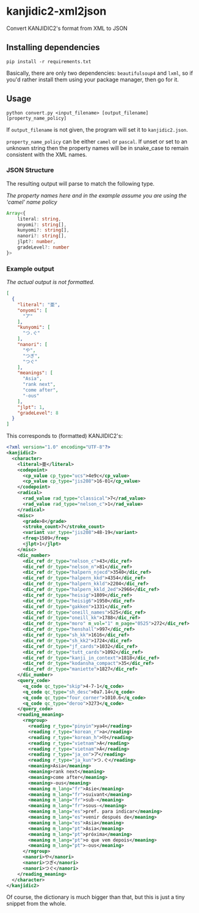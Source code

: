 # kanjidic2-xml2json
Convert KANJIDIC2's format from XML to JSON

## Installing dependencies
```
pip install -r requirements.txt
```
Basically, there are only two dependencies: `beautifulsoup4` and `lxml`,
so if you'd rather install them using your package manager, then go for it.

## Usage
```
python convert.py <input_filename> [output_filename] [property_name_policy]
```
If `output_filename` is not given, the program will set it to `kanjidic2.json`.

`property_name_policy` can be either `camel` or `pascal`. If unset or set to an unknown string
then the property names will be in snake_case to remain consistent with the XML names. 

### JSON Structure
The resulting output will parse to match the following type.

*The property names here and in the example assume you are using the 'camel' name policy*
```ts
Array<{
    literal: string,
    onyomi?: string[],
    kunyomi?: string[],
    nanori?: string[],
    jlpt?: number,
    gradeLevel?: number
}>
```
### Example output
*The actual output is not formatted.*
```json
[
  {
    "literal": "亜",
    "onyomi": [
      "ア"
    ],
    "kunyomi": [
      "つ.ぐ"
    ],
    "nanori": [
      "や",
      "つぎ",
      "つぐ"
    ],
    "meanings": [
      "Asia",
      "rank next",
      "come after",
      "-ous"
    ],
    "jlpt": 1,
    "gradeLevel": 8
  }
]
```
This corresponds to (formatted) KANJIDIC2's:
```xml
<?xml version="1.0" encoding="UTF-8"?>
<kanjidic2>
  <character>
    <literal>亜</literal>
    <codepoint>
      <cp_value cp_type="ucs">4e9c</cp_value>
      <cp_value cp_type="jis208">16-01</cp_value>
    </codepoint>
    <radical>
      <rad_value rad_type="classical">7</rad_value>
      <rad_value rad_type="nelson_c">1</rad_value>
    </radical>
    <misc>
      <grade>8</grade>
      <stroke_count>7</stroke_count>
      <variant var_type="jis208">48-19</variant>
      <freq>1509</freq>
      <jlpt>1</jlpt>
    </misc>
    <dic_number>
      <dic_ref dr_type="nelson_c">43</dic_ref>
      <dic_ref dr_type="nelson_n">81</dic_ref>
      <dic_ref dr_type="halpern_njecd">3540</dic_ref>
      <dic_ref dr_type="halpern_kkd">4354</dic_ref>
      <dic_ref dr_type="halpern_kkld">2204</dic_ref>
      <dic_ref dr_type="halpern_kkld_2ed">2966</dic_ref>
      <dic_ref dr_type="heisig">1809</dic_ref>
      <dic_ref dr_type="heisig6">1950</dic_ref>
      <dic_ref dr_type="gakken">1331</dic_ref>
      <dic_ref dr_type="oneill_names">525</dic_ref>
      <dic_ref dr_type="oneill_kk">1788</dic_ref>
      <dic_ref dr_type="moro" m_vol="1" m_page="0525">272</dic_ref>
      <dic_ref dr_type="henshall">997</dic_ref>
      <dic_ref dr_type="sh_kk">1616</dic_ref>
      <dic_ref dr_type="sh_kk2">1724</dic_ref>
      <dic_ref dr_type="jf_cards">1032</dic_ref>
      <dic_ref dr_type="tutt_cards">1092</dic_ref>
      <dic_ref dr_type="kanji_in_context">1818</dic_ref>
      <dic_ref dr_type="kodansha_compact">35</dic_ref>
      <dic_ref dr_type="maniette">1827</dic_ref>
    </dic_number>
    <query_code>
      <q_code qc_type="skip">4-7-1</q_code>
      <q_code qc_type="sh_desc">0a7.14</q_code>
      <q_code qc_type="four_corner">1010.6</q_code>
      <q_code qc_type="deroo">3273</q_code>
    </query_code>
    <reading_meaning>
      <rmgroup>
        <reading r_type="pinyin">ya4</reading>
        <reading r_type="korean_r">a</reading>
        <reading r_type="korean_h">아</reading>
        <reading r_type="vietnam">A</reading>
        <reading r_type="vietnam">Á</reading>
        <reading r_type="ja_on">ア</reading>
        <reading r_type="ja_kun">つ.ぐ</reading>
        <meaning>Asia</meaning>
        <meaning>rank next</meaning>
        <meaning>come after</meaning>
        <meaning>-ous</meaning>
        <meaning m_lang="fr">Asie</meaning>
        <meaning m_lang="fr">suivant</meaning>
        <meaning m_lang="fr">sub-</meaning>
        <meaning m_lang="fr">sous-</meaning>
        <meaning m_lang="es">pref. para indicar</meaning>
        <meaning m_lang="es">venir después de</meaning>
        <meaning m_lang="es">Asia</meaning>
        <meaning m_lang="pt">Ásia</meaning>
        <meaning m_lang="pt">próxima</meaning>
        <meaning m_lang="pt">o que vem depois</meaning>
        <meaning m_lang="pt">-ous</meaning>
      </rmgroup>
      <nanori>や</nanori>
      <nanori>つぎ</nanori>
      <nanori>つぐ</nanori>
    </reading_meaning>
  </character>
</kanjidic2>
```
Of course, the dictionary is much bigger than that, but this is just a tiny
snippet from the whole.


